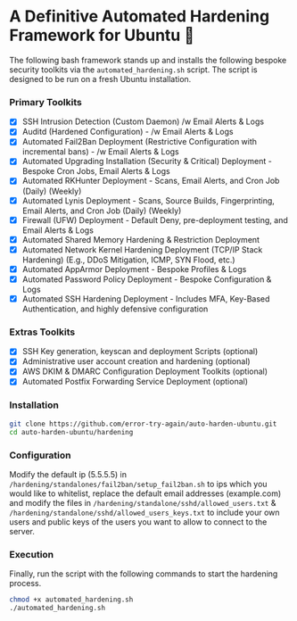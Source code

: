 # A Definitive Automated Hardening Framework for Ubuntu 🔐

The following bash framework stands up and installs the following bespoke security toolkits via the 
`automated_hardening.sh` script. The script is designed to be run on a fresh Ubuntu installation.

### Primary Toolkits
- [x] SSH Intrusion Detection (Custom Daemon) /w Email Alerts & Logs
- [x] Auditd (Hardened Configuration) - /w Email Alerts & Logs
- [x] Automated Fail2Ban Deployment (Restrictive Configuration with incremental bans) - /w Email Alerts & Logs
- [x] Automated Upgrading Installation (Security & Critical) Deployment - Bespoke Cron Jobs, Email Alerts & Logs
- [x] Automated RKHunter Deployment - Scans, Email Alerts, and Cron Job (Daily) (Weekly)
- [x] Automated Lynis Deployment - Scans, Source Builds, Fingerprinting, Email Alerts, and Cron Job (Daily) (Weekly) 
- [x] Firewall (UFW) Deployment - Default Deny, pre-deployment testing, and Email Alerts & Logs
- [x] Automated Shared Memory Hardening & Restriction Deployment
- [x] Automated Network Kernel Hardening Deployment (TCP/IP Stack Hardening) (E.g., DDoS Mitigation, ICMP, SYN Flood, etc.)
- [x] Automated AppArmor Deployment - Bespoke Profiles & Logs
- [x] Automated Password Policy Deployment - Bespoke Configuration & Logs
- [x] Automated SSH Hardening Deployment - Includes MFA, Key-Based Authentication, and highly defensive configuration

### Extras Toolkits
- [x] SSH Key generation, keyscan and deployment Scripts (optional)
- [x] Administrative user account creation and hardening (optional) 
- [x] AWS DKIM & DMARC Configuration Deployment Toolkits (optional)
- [x] Automated Postfix Forwarding Service Deployment (optional)

### Installation

```bash
git clone https://github.com/error-try-again/auto-harden-ubuntu.git
cd auto-harden-ubuntu/hardening
```

### Configuration

Modify the default ip (5.5.5.5) in `/hardening/standalones/fail2ban/setup_fail2ban.sh` to ips which you would like to whitelist, replace the default email addresses (example.com) and modify the files in `/hardening/standalone/sshd/allowed_users.txt` & `/hardening/standalone/sshd/allowed_users_keys.txt` to include your own users and public keys of the users you want to allow to connect to the server.

### Execution

Finally, run the script with the following commands to start the hardening process.
```bash
chmod +x automated_hardening.sh
./automated_hardening.sh
```
